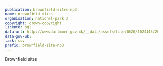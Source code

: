 ```yaml
---
publication: brownfield-sites-np3
name: Brownfield Sites
organisation: national-park:3
copyright: crown-copyright
licence: ogl
data-url: http://www.dartmoor.gov.uk/__data/assets/file/0020/1024445/2017-Brownfield-Register-FINAL.csv
data-gov-uk: 
task: csv
prefix: brownfield-site-np3
---
```


Brownfield sites


